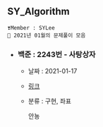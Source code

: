 ## SY_Algorithm
```
❣️Member : SYLee
🐋 2021년 01월의 문제풀이 모음
```


- ### 백준 : 2243번 - 사탕상자
    - 날짜 : 2021-01-17
    - [링크](https://www.acmicpc.net/problem/2243)
    - 분류 : 구현, 좌표

        안뇽
